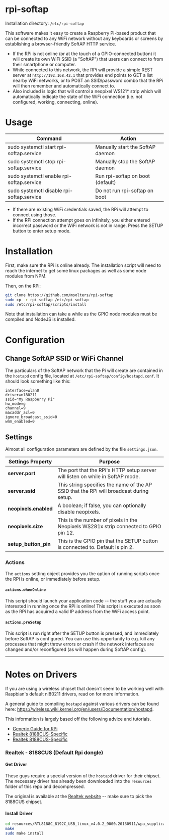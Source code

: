 # rpi-softap
Installation directory: `/etc/rpi-softap`

This software makes it easy to create a Raspberry Pi-based product that can be connected to any WiFi network without any keyboards or screens by establishing a browser-friendly SoftAP HTTP service.

*  If the RPi is not online (or at the touch of a GPIO-connected button) it will create its own WiFi SSID (a "SoftAP") that users can connect to from their smartphone or computer.
*  While connected to this network, the RPi will provide a simple REST server at `http://192.168.42.1` that provides end points to GET a list nearby WiFi networks, or to POST an SSID/password combo that the RPi will then remember and automatically connect to.
*  Also included is logic that will control a neopixel WS121* strip which will automatically indicate the state of the WiFi connection (i.e. not configured, working, connecting, online).

# Usage
Command | Action
---|---
sudo systemctl start rpi-softap.service | Manually start the SoftAP daemon
sudo systemctl stop rpi-softap.service | Manually stop the SoftAP daemon
sudo systemctl enable rpi-softap.service | Run rpi-softap on boot (default)
sudo systemctl disable rpi-softap.service | Do not run rpi-softap on boot

*  If there are existing WiFi credentials saved, the RPi will attempt to connect using those.
*  If the RPi connection attempt goes on infinitely, you either entered incorrect password or the WiFi network is not in range.  Press the SETUP button to enter setup mode.

# Installation
First, make sure the RPi is online already.  The installation script will need to reach the internet to get some linux packages as well as some node modules from NPM.

Then, on the RPi:

```bash
git clone https://github.com/msolters/rpi-softap
sudo cp -r rpi-softap /etc/rpi-softap
sudo /etc/rpi-softap/scripts/install
```

Note that installation can take a while as the GPIO node modules must be compiled and NodeJS is installed.

# Configuration
## Change SoftAP SSID or WiFi Channel
The particulars of the SoftAP network that the Pi will create are contained in the `hostapd` config file, located at `/etc/rpi-softap/config/hostapd.conf`.  It should look something like this:

```
interface=wlan0
driver=nl80211
ssid="My Raspberry Pi"
hw_mode=g
channel=9
macaddr_acl=0
ignore_broadcast_ssid=0
wmm_enabled=0
```

## Settings
Almost all configuration parameters are defined by the file `settings.json`.

Settings Property | Purpose
---|---
**server.port** |  The port that the RPi's HTTP setup server will listen on while in SoftAP mode.
**server.ssid** |  This string specifies the name of the AP SSID that the RPi will broadcast during setup.
**neopixels.enabled** |  A boolean; if false, you can optionally disable neopixels.
**neopixels.size** |  This is the number of pixels in the Neopixels WS281x strip connected to GPIO pin 12.
**setup_button_pin** | This is the GPIO pin that the SETUP button is connected to.  Default is pin 2.

### Actions
The `actions` setting object provides you the option of running scripts once the RPi is online, or immediately before setup.

#### `actions.whenOnline`
This script should launch your application code -- the stuff you are actually interested in running once the RPi is online!  This script is executed as soon as the RPi has acquired a valid IP address from the WiFi access point.

#### `actions.preSetup`
This script is run right after the SETUP button is pressed, and immediately before SoftAP is configured.  You can use this opportunity to e.g. kill any processes that might throw errors or crash if the network interfaces are changed and/or reconfigured (as will happen during SoftAP config).

---

# Notes on Drivers
If you are using a wireless chipset that doesn't seem to be working well with Raspbian's default nl80211 drivers, read on for more information.

A general guide to compiling `hostapd` against various drivers can be found here:  https://wireless.wiki.kernel.org/en/users/Documentation/hostapd.

This information is largely based off the following advice and tutorials.

*  [Generic Guide for RPi](http://elinux.org/RPI-Wireless-Hotspot)
*  [Realtek 8188CUS-Specific](https://www.raspberrypi.org/forums/viewtopic.php?t=25921)
*  [Realtek 8188CUS-Specific](http://www.daveconroy.com/turn-your-raspberry-pi-into-a-wifi-hotspot-with-edimax-nano-usb-ew-7811un-rtl8188cus-chipset/)

### Realtek - 8188CUS (Default Rpi dongle)
#### Get Driver
These guys require a special version of the `hostapd` driver for their chipset.  The necessary driver has already been downloaded into the `resources` folder of this repo and decompressed.

The original is available at the [Realtek website](http://www.realtek.com.tw/downloads/downloadsView.aspx?Langid=1&PNid=21&PFid=48&Level=5&Conn=4&DownTypeID=3&GetDown=false&Downloads=true) -- make sure to pick the 8188CUS chipset.

#### Install Driver
```bash
cd resources/RTL8188C_8192C_USB_linux_v4.0.2_9000.20130911/wpa_supplicant_hostapd/wpa_supplicant_hostapd-0.8_rtw_r7475.20130812/hostapd
make
sudo make install
```
